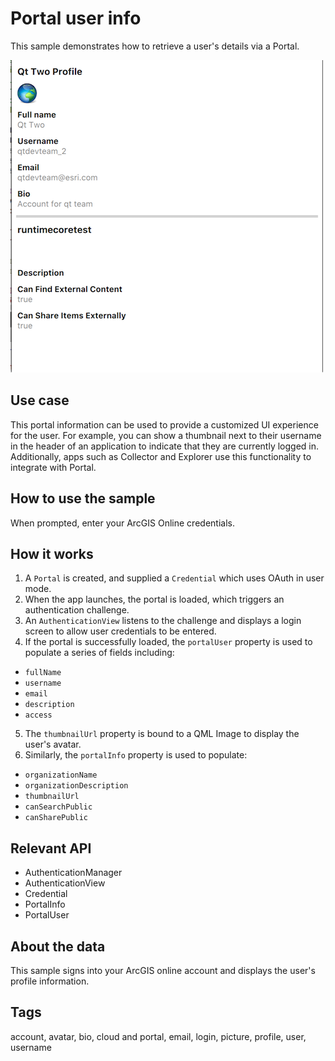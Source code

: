 # Portal user info

This sample demonstrates how to retrieve a user's details via a Portal.

![](screenshot.png)

## Use case

This portal information can be used to provide a customized UI experience for the user. For example, you can show a thumbnail next to their username in the header of an application to indicate that they are currently logged in. Additionally, apps such as Collector and Explorer use this functionality to integrate with Portal.

## How to use the sample

When prompted, enter your ArcGIS Online credentials.

## How it works

1. A `Portal` is created, and supplied a `Credential` which uses OAuth in user mode.
2. When the app launches, the portal is loaded, which triggers an authentication challenge.
3. An `AuthenticationView` listens to the challenge and displays a login screen to allow user credentials to be entered.
4. If the portal is successfully loaded, the `portalUser` property is used to populate a series of fields including:
 - `fullName`
 - `username`
 - `email`
 - `description`
 - `access`
5. The `thumbnailUrl` property is bound to a QML Image to display the user's avatar.
6. Similarly, the `portalInfo` property is used to populate:
 - `organizationName`
 - `organizationDescription`
 - `thumbnailUrl`
 - `canSearchPublic`
 - `canSharePublic`

## Relevant API

* AuthenticationManager
* AuthenticationView
* Credential
* PortalInfo
* PortalUser

## About the data

This sample signs into your ArcGIS online account and displays the user's profile information.

## Tags

account, avatar, bio, cloud and portal, email, login, picture, profile, user, username
